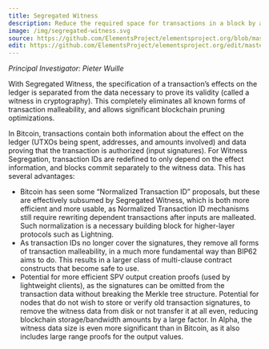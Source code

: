 ```yaml
---
title: Segregated Witness
description: Reduce the required space for transactions in a block by a factor of 4.
image: /img/segregated-witness.svg
source: https://github.com/ElementsProject/elementsproject.org/blob/master/source/elements/segregated-witness/index.md
edit: https://github.com/ElementsProject/elementsproject.org/edit/master/source/elements/segregated-witness/index.md
---
```


*Principal Investigator: Pieter Wuille*

With Segregated Witness, the specification of a transaction’s effects on the
ledger is separated from the data necessary to prove its validity (called a
witness in cryptography). This completely eliminates all known forms of
transaction malleability, and allows significant blockchain pruning
optimizations.

In Bitcoin, transactions contain both information about the effect on the ledger
(UTXOs being spent, addresses, and amounts involved) and data proving that the
transaction is authorized (input signatures). For Witness Segregation,
transaction IDs are redefined to only depend on the effect information, and
blocks commit separately to the witness data. This has several advantages:

* Bitcoin has seen some “Normalized Transaction ID” proposals, but these are effectively subsumed by Segregated Witness, which is both more efficient and more usable, as Normalized Transaction ID mechanisms still require rewriting dependent transactions after inputs are malleated. Such normalization is a necessary building block for higher-layer protocols such as Lightning.
* As transaction IDs no longer cover the signatures, they remove all forms of transaction malleability, in a much more fundamental way than BIP62 aims to do. This results in a larger class of multi-clause contract constructs that become safe to use.
* Potential for more efficient SPV output creation proofs (used by lightweight clients), as the signatures can be omitted from the transaction data without breaking the Merkle tree structure.
Potential for nodes that do not wish to store or verify old transaction signatures, to remove the witness data from disk or not transfer it at all even, reducing blockchain storage/bandwidth amounts by a large factor. In Alpha, the witness data size is even more significant than in Bitcoin, as it also includes large range proofs for the output values.
